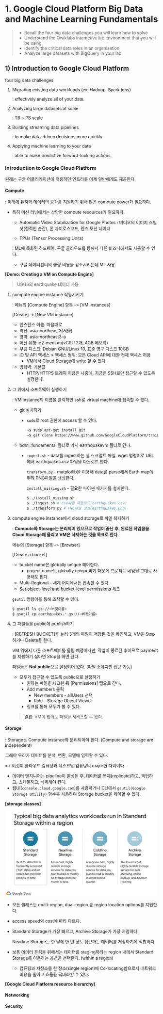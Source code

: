 # 1. Google Cloud Platform Big Data and Machine Learning Fundamentals

> - Recall the four big data challenges you will learn how to solve
> - Understand the Qwiklabs interactive lab environment that you will be using
> - Identify the critical data roles in an organization
> - Analyze large datasets with BigQuery in your lab

## 1) Introduction to Google Cloud Platform

four big data challenges

1. Migrating existing data workloads (ex: Hadoop, Spark jobs)

   : effectively analyze all of your data.

2. Analyzing large datasets at scale

   : TB ~ PB scale

3. Building streaming data pipelines

   : to make data-driven decisions more quickly.

4. Applying machine learning to your data

   : able to make predictive forward-looking actions.

### Introduction to Google Cloud Platform

원래는 구글 어플리케이션에 적용하던 인프라를 이제 일반에게도 제공한다.

#### Compute

: 미래에 유저와 데이터의 증가를 지원하기 위해 많은 compute power가 필요하다.

- 특히 머신 러닝에서는 상당한 compute resources가 필요하다.

  - Automatic Video Stabilization for Google Photos
    : 비디오의 이미지 스틸샷(정적인 순간), 폰 자이로스코프, 렌즈 모션 데이터

  -  TPUs (Tensor Processing Units)

    : ML에 특화된 하드웨어. 구글 클라우드를 통해서 다른 비즈니에서도 사용할 수 있다.

  - 구글 데이터센터의 쿨링 비용을 감소시키는데 ML 사용

**[Demo: Creating a VM on Compute Engine]**

> USGS의 earthquake 데이터 사용

1. compute engine instance 작동시키기

   : 메뉴의 [Compute Engine] 항목 -> [VM instances]

   [Create] -> [New VM instance] 

   - 인스턴스 이름: 마음대로
   - 리전: asia-northeast3(서울)
   - 영역: asia-northeast3-a
   - 머신 유형: e2-medium(vCPU 2개, 4GB 메모리)
   - 부팅 디스크: Debian GNU/Linux 10, 표준 영구 디스크 10GB
   - ID 및 API 액세스 > 액세스 범위: 모든 Cloud API에 대한 전체 액세스 허용
     - VM에서 Cloud Storage에 write 할 수 있다.
   - 방화벽: 기본값
     - HTTP/HTTPS 트래픽 허용은 나중에. 지금은 SSH로만 접근할 수 있도록 설정한다.

2. 그 위에서 소프트웨어 실행하기

   : VM instance의 이름을 클릭하면 ssh로 virtual machine에 접속할 수 있다.

   - git 설치하기

     - `sudo`로 root 권한에 access 할 수 있다.

       ``` bash
       ~$ sudo apt-get install git
       ~$ git clone https://www.github.com/GoogleCloudPlatform/training-data-analyst
       ```

   - bdml_fundamental 폴더로 가서 earthquakevm 폴더로 간다.

     - `ingest.sh` - data를 ingest하는 셸 스크립트 파일. wget 명령어로 URL에서 earthquakes.csv 파일을 다운로드 한다.

       `transform.py` - matplotlib을 이용해 data를 parse해서 Earth map에 뿌려 PNG파일을 생성한다.

       `install_missing.sh` - 필요한 파이썬 패키지를 설치한다.

       ``` bash
       $ ./install_missing.sh
       $ ./ingest.sh # csv파일 다운로드(earthquakes.csv)
       $ ./transform.py # PNG파일 생성(earthquakes.png)
       ```

3. compute engine instance에서 cloud storage로 파일 복사하기

   : **Compute와 Storage는 분리되어 있으므로 작업이 끝난 후, 완료된 작업물을 Cloud Storage에 올리고 VM은 삭제하는 것을 목표로 한다.**

   메뉴의 [Storage] 항목 -> [Browser]

   [Create a bucket] 

   - bucket name은 globally unique 해야한다.
     - project name도 globally unique하기 때문에 프로젝트 네임을 그대로 사용해도 된다.
   - Multi-Regional - 세계 어디에서든 접속할 수 있다.
   - Set object-level and bucket-level permissions 체크

   `gsutil` 명령어를 통해 조작할 수 있다.

   ``` bash
   $ gsutil ls gs://<버킷이름>
   $ gsutil cp earthquakes.* gs://<버킷이름>
   ```

4. 그 파일들을 public에 publish하기

   : [REFRESH BUCKET]을 눌러 3개의 파일이 저장된 것을 확인하고, VM을 Stop하거나 Delete을 한다.

   VM 위에서 다른 소프트웨어를 돌릴 예정이지만, 작업이 종료된 후이므로 payment를 지불하기 싫다면 Stop을 하면 된다.

   파일들은 **Not public**으로 설정되어 있다. (파일 소유자만 접근 가능) 

   - 모두가 접근할 수 있도록 public으로 설정하기
     - 원하는 파일을 체크한 뒤 [Permissions] 탭으로 간다.
     - Add members 클릭
       - New members - allUsers 선택
       - Role - Storage Object Viewer
     - 링크를 통해 모두가 볼 수 있다.

   > **결론**: VM이 없어도 파일을 서비스할 수 있다.

#### Storage

: Storage는 Compute instance와 분리되어야 한다. (Compute and storage are independent)

그래야 우리가 데이터를 분석, 변환, 모델에 입력할 수 있다.

=> 이것이 클라우드 컴퓨팅과 데스크탑 컴퓨팅의 major한 차이이다.

- 데이터 엔지니어는 pipeline이 완성된 후, 데이터를 복제(replicate)하고, 백업하고, 스케일하고, 삭제해야 한다.
- 웹UI(`console.cloud.google.com`)를 사용하거나 CLI에서 `gsutil(Google Storage Utility)` 함수를 사용하여 Storage bucket을 제어할 수 있다.

**[storage classes]**

![](images/1_storage_option.JPG)

- 모든 클래스는 multi-region, dual-region 등 region location options를 지원한다.

- access speed와 cost에 따라 다르다.

- Standard Storage가 가장 빠르고, Archive Storage가 가장 저렴하다.

  Nearline Storage는 한 달에 한 번 정도 접근하는 데이터를 저장하기에 적합하다.

- 보통 데이터 분석을 위해서는 데이터를 staging하려는 region 내에서 Standard Storage를 이용하는 옵션을 선택한다. (within a region)

  - 컴퓨팅과 저장소를 한 장소(single region)에 Co-locating함으로서 네트워크 비용을 줄이고 효율을 극대화할 수 있다.

**[Google Cloud Platform resource hierarchy]**

#### Networking



#### Security

